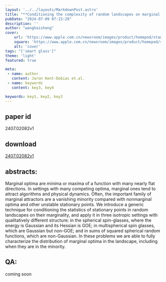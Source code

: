 ```yaml
---
layout: '../../layouts/MarkdownPost.astro'
title: "**Conditioning the complexity of random landscapes on marginal optima**"
pubDate: "2024-07-09 07:15:20"
description: ''
author: "wanghaisheng"
cover:
    url: 'https://www.apple.com.cn/newsroom/images/product/homepod/standard/Apple-HomePod-hero-230118_big.jpg.large_2x.jpg'
    square: 'https://www.apple.com.cn/newsroom/images/product/homepod/standard/Apple-HomePod-hero-230118_big.jpg.large_2x.jpg'
    alt: 'cover'
tags: "['smart glass']" 
theme: 'light'
featured: true

meta:
 - name: author
   content: Jaron Kent-Dobias et.al.
 - name: keywords
   content: key3, key4

keywords: key1, key2, key3
---
```


## paper id
2407.02082v1
## download
[2407.02082v1](http://arxiv.org/abs/2407.02082v1)
## abstracts:
Marginal optima are minima or maxima of a function with many nearly flat directions. In settings with many competing optima, marginal ones tend to attract algorithms and physical dynamics. Often, the important family of marginal attractors are a vanishing minority compared with nonmarginal optima and other unstable stationary points. We introduce a generic technique for conditioning the statistics of stationary points in random landscapes on their marginality, and apply it in three isotropic settings with qualitatively different structure: in the spherical spin-glasses, where the energy is Gaussian and its Hessian is GOE; in multispherical spin glasses, which are Gaussian but non-GOE; and in sums of squared spherical random functions, which are non-Gaussian. In these problems we are able to fully characterize the distribution of marginal optima in the landscape, including when they are in the minority.
## QA:
coming soon
